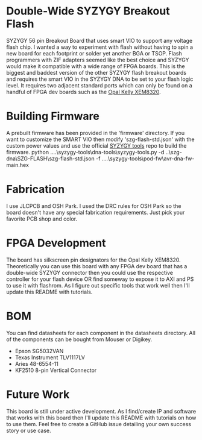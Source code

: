# Double-Wide SYZYGY Breakout Flash
SYZYGY 56 pin Breakout Board that uses smart VIO to support any voltage flash chip. I wanted a way to experiment with flash without having to spin a new board for each footprint or solder yet another BGA or TSOP. Flash programmers with ZIF adapters seemed like the best choice and SYZYGY would make it compatible with a wide range of FPGA boards. This is the biggest and baddest version of the other SYZYGY flash breakout boards and requires the smart VIO in the SYZYGY DNA to be set to your flash logic level. It requires two adjacent standard ports which can only be found on a handful of FPGA dev boards such as the [Opal Kelly XEM8320](https://opalkelly.com/products/xem8320/).

# Building Firmware
A prebuilt firmware has been provided in the 'firmware' directory. If you want to customize the SMART VIO then modify 'szg-flash-std.json' with the custom power values and use the official [SYZYGY tools](https://github.com/SYZYGYfpga/syzygy-tools/) repo to build the firmware. 
python ..\..\syzygy-tools\dna-tools\syzygy-tools.py -d ..\szg-dna\SZG-FLASH\szg-flash-std.json -f ..\..\syzygy-tools\pod-fw\avr-dna-fw-main.hex

# Fabrication
I use JLCPCB and OSH Park. I used the DRC rules for OSH Park so the board doesn't have any special fabrication requirements. Just pick your favorite PCB shop and color.

# FPGA Development
The board has silkscreen pin designators for the Opal Kelly XEM8320. Theoretically you can use this board with any FPGA dev board that has a double-wide SYZYGY connector then you could use the respective controller for your flash device OR find someway to expose it to AXI and PS to use it with flashrom. As I figure out specific tools that work well then I'll update this README with tutorials.

# BOM
You can find datasheets for each component in the datasheets directory. All of the components can be bought from Mouser or Digikey. 
* Epson SG5032VAN
* Texas Instrument TLV1117LV
* Aries 48-6554-11
* KF2510 8-pin Vertical Connector

# Future Work
This board is still under active development. As I find/create IP and software that works with this board then I'll update this README with tutorials on how to use them. Feel free to create a GitHub issue detailing your own success story or use case.

